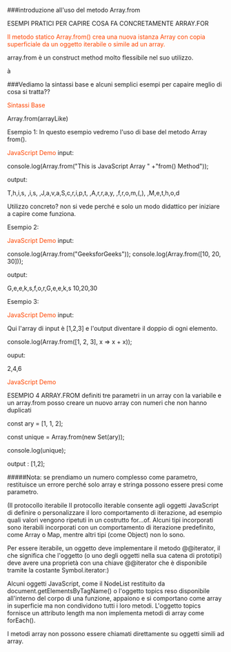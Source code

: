 ###introduzione all'uso  del metodo Array.from

ESEMPI PRATICI PER CAPIRE COSA FA CONCRETAMENTE ARRAY.FOR


<span style="color:orangered">Il metodo statico Array.from() crea una nuova istanza Array con copia superficiale da un oggetto iterabile o simile ad un array.</span>

array.from è un construct method molto flessibile nel suo utilizzo.

à



###Vediamo la sintassi base e alcuni semplici esempi per capaire meglio di cosa si tratta??


<span style="color:orangered">Sintassi Base</span>

Array.from(arrayLike)

Esempio 1: In questo esempio vedremo l'uso di base del metodo Array from().

<span style="color:orangered">JavaScript Demo</span>
input:


console.log(Array.from("This is JavaScript Array " +"from() Method")); 


output:


T,h,i,s, ,i,s, ,J,a,v,a,S,c,r,i,p,t, ,A,r,r,a,y, 
 ,f,r,o,m,(,), ,M,e,t,h,o,d

Utilizzo concreto? non si vede perché e solo un modo didattico per iniziare a capire come funziona.

Esempio 2: 

<span style="color:orangered">JavaScript Demo</span>
input: 

console.log(Array.from("GeeksforGeeks"));
console.log(Array.from([10, 20, 30]));

output: 

G,e,e,k,s,f,o,r,G,e,e,k,s
10,20,30

Esempio 3: 

<span style="color:orangered">JavaScript Demo</span>
input:

Qui l'array di input è [1,2,3] e l'output
diventare il doppio di ogni elemento.

console.log(Array.from([1, 2, 3],
            x => x + x));

ouput:

2,4,6

<span style="color:orangered">JavaScript Demo</span>

ESEMPIO 4 ARRAY.FROM
 definiti tre parametri in un array 
 con la variabile e  un array.from posso creare un nuovo array con numeri che non hanno duplicati

const ary = [1, 1, 2];

const unique = Array.from(new Set(ary));

console.log(unique);

output : [1,2];

#####Nota: se prendiamo un numero complesso come parametro, restituisce un errore perché solo array e stringa possono essere presi come parametro.




(Il protocollo iterabile
Il protocollo iterable consente agli oggetti JavaScript di definire o personalizzare il loro comportamento di iterazione, ad esempio quali valori vengono ripetuti in un costrutto for...of. Alcuni tipi incorporati sono iterabili incorporati con un comportamento di iterazione predefinito, come Array o Map, mentre altri tipi (come Object) non lo sono.

Per essere iterabile, un oggetto deve implementare il metodo @@iterator, il che significa che l'oggetto (o uno degli oggetti nella sua catena di prototipi) deve avere una proprietà con una chiave @@iterator che è disponibile tramite la costante Symbol.iterator:)



Alcuni oggetti JavaScript, come il NodeList restituito da document.getElementsByTagName() o l'oggetto topics reso disponibile all'interno del corpo di una funzione, appaiono e si comportano come array in superficie ma non condividono tutti i loro metodi. L'oggetto topics fornisce un attributo length ma non implementa metodi di array come forEach().

I metodi array non possono essere chiamati direttamente su oggetti simili ad array.